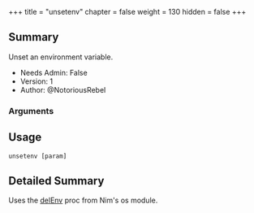 +++
title = "unsetenv"
chapter = false
weight = 130
hidden = false
+++

## Summary
Unset an environment variable.
  
- Needs Admin: False  
- Version: 1  
- Author: @NotoriousRebel  

### Arguments

## Usage

```
unsetenv [param]
```


## Detailed Summary

Uses the [delEnv](https://nim-lang.org/docs/os.html#delEnv%2Cstring) proc from Nim's os module. 
